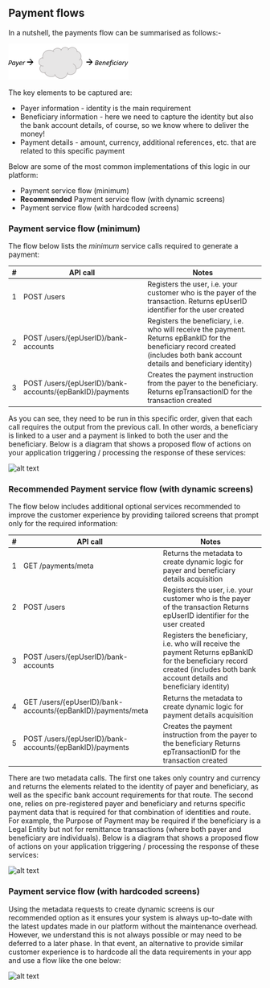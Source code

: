 ## Payment flows
In a nutshell, the payments flow can be summarised as follows:-

![alt text](https://raw.githubusercontent.com/Earthport/rest-api-docs/master/images/payment_flow.PNG "Payment flow")

The key elements to be captured are:
* Payer information - identity is the main requirement
* Beneficiary information - here we need to capture the identity but also the bank account details, of course, so we know where to deliver the money!
* Payment details - amount, currency, additional references, etc. that are related to this specific payment

Below are some of the most common implementations of this logic in our platform:

* Payment service flow (minimum)
* **Recommended** Payment service flow (with dynamic screens)
* Payment service flow (with hardcoded screens)

### Payment service flow (minimum)

The flow below lists the *minimum* service calls required to generate a payment:

| # | API call | Notes |
| - | ----------- | --------- |
| 1 | POST /users	             | Registers the user, i.e. your customer who is the payer of the transaction. Returns epUserID identifier for the user created |
| 2 | POST /users/{epUserID}/bank-accounts	| Registers the beneficiary, i.e. who will receive the payment. Returns epBankID for the beneficiary record created (includes both bank account details and beneficiary identity) |
| 3 | POST /users/{epUserID}/bank-accounts/{epBankID}/payments	| Creates the payment instruction from the payer to the beneficiary. Returns epTransactionID for the transaction created |

As you can see, they need to be run in this specific order, given that each call requires the output from the previous call. In other words, a beneficiary is linked to a user and a payment is linked to both the user and the beneficiary. 
Below is a diagram that shows a proposed flow of actions on your application triggering / processing the response of these services:

![alt text](https://cdn.rawgit.com/Earthport/rest-api-docs/master/images/RestAPI-Payments-Granular-minimum.svg "Payment service (minimum flow)")

### Recommended Payment service flow (with dynamic screens)

The flow below includes additional optional services recommended to improve the customer experience by providing tailored screens that prompt only for the required information:

| # | API call | Notes |
| - | ----------- | --------- |
| 1 | GET /payments/meta	| Returns the metadata to create dynamic logic for payer and beneficiary details acquisition |
| 2 | POST /users | Registers the user, i.e. your customer who is the payer of the transaction Returns epUserID identifier for the user created |
| 3 | POST /users/{epUserID}/bank-accounts | Registers the beneficiary, i.e. who will receive the payment Returns epBankID for the beneficiary record created (includes both bank account details and beneficiary identity) |
| 4 | GET /users/{epUserID}/bank-accounts/{epBankID}/payments/meta | Returns the metadata to create dynamic logic for payment details acquisition |
| 5 | POST /users/{epUserID}/bank-accounts/{epBankID}/payments | Creates the payment instruction from the payer to the beneficiary Returns epTransactionID for the transaction created |

There are two metadata calls. The first one takes only country and currency and returns the elements related to the identity of payer and beneficiary, as well as the specific bank account requirements for that route. The second one, relies on pre-registered payer and beneficiary and returns specific payment data that is required for that combination of identities and route. For example, the Purpose of Payment may be required if the beneficiary is a Legal Entity but not for remittance transactions (where both payer and beneficiary are individuals).
Below is a diagram that shows a proposed flow of actions on your application triggering / processing the response of these services:

![alt text](https://cdn.rawgit.com/Earthport/rest-api-docs/master/images/RestAPI-Payments-Granular-dynamic.svg "Payment service (recommended flow)")

### Payment service flow (with hardcoded screens)

Using the metadata requests to create dynamic screens is our recommended option as it ensures your system is always up-to-date with the latest updates made in our platform without the maintenance overhead. However, we understand this is not always possible or may need to be deferred to a later phase. In that event, an alternative to provide similar customer experience is to hardcode all the data requirements in your app and use a flow like the one below:

![alt text](https://cdn.rawgit.com/Earthport/rest-api-docs/master/images/RestAPI-Payments-Granular-hardcoded.svg "Payment service (hardcoded screen flow)")